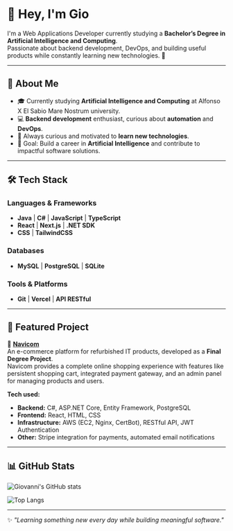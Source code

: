 # 👋 Hey, I'm Gio

I'm a Web Applications Developer currently studying a **Bachelor’s Degree in Artificial Intelligence and Computing**.  
Passionate about backend development, DevOps, and building useful products while constantly learning new technologies. 🚀  

---

## 📌 About Me
- 🎓 Currently studying **Artificial Intelligence and Computing** at Alfonso X El Sabio Mare Nostrum university.  
- 💻 **Backend development** enthusiast, curious about **automation** and **DevOps**.  
- 🔎 Always curious and motivated to **learn new technologies**.  
- 🎯 Goal: Build a career in **Artificial Intelligence** and contribute to impactful software solutions.  

---

## 🛠️ Tech Stack

### Languages & Frameworks
- **Java** | **C#** | **JavaScript** | **TypeScript**
- **React** | **Next.js** | **.NET SDK**
- **CSS** | **TailwindCSS**

### Databases
- **MySQL** | **PostgreSQL** | **SQLite**

### Tools & Platforms
- **Git** | **Vercel** | **API RESTful**

---

## 🌟 Featured Project

🔹 [**Navicom**](https://github.com/TheRealGGIOVI/Navicom)  
An e-commerce platform for refurbished IT products, developed as a **Final Degree Project**.  
Navicom provides a complete online shopping experience with features like persistent shopping cart, integrated payment gateway, and an admin panel for managing products and users.  

**Tech used:**  
- **Backend:** C#, ASP.NET Core, Entity Framework, PostgreSQL  
- **Frontend:** React, HTML, CSS  
- **Infrastructure:** AWS (EC2, Nginx, CertBot), RESTful API, JWT Authentication  
- **Other:** Stripe integration for payments, automated email notifications  

---

## 📊 GitHub Stats

![Giovanni's GitHub stats](https://github-readme-stats.vercel.app/api?username=TheRealGGIOVI&show_icons=true&theme=radical&hide_border=true)  

![Top Langs](https://github-readme-stats.vercel.app/api/top-langs/?username=TheRealGGIOVI&layout=compact&theme=radical&hide_border=true)

---

✨ *"Learning something new every day while building meaningful software."*
